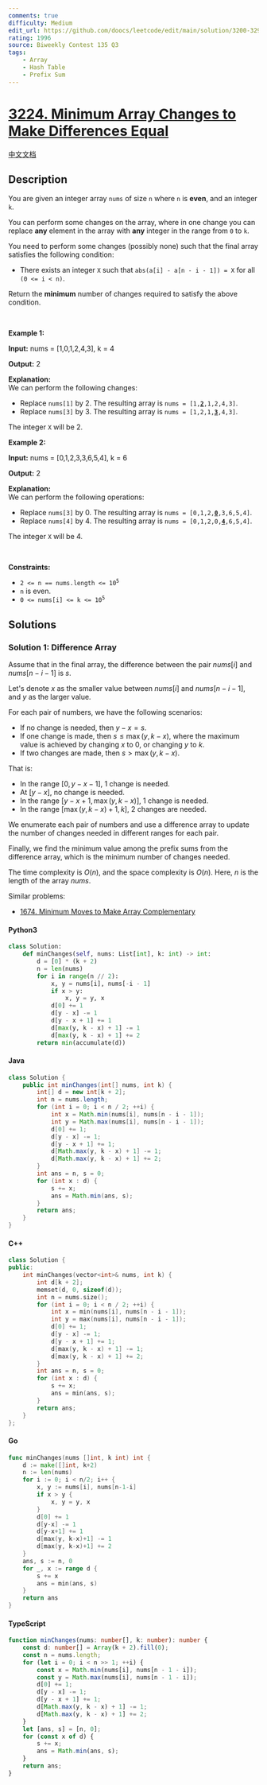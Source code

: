 ```yaml
---
comments: true
difficulty: Medium
edit_url: https://github.com/doocs/leetcode/edit/main/solution/3200-3299/3224.Minimum%20Array%20Changes%20to%20Make%20Differences%20Equal/README_EN.md
rating: 1996
source: Biweekly Contest 135 Q3
tags:
    - Array
    - Hash Table
    - Prefix Sum
---
```


<!-- problem:start -->

# [3224. Minimum Array Changes to Make Differences Equal](https://leetcode.com/problems/minimum-array-changes-to-make-differences-equal)

[中文文档](/solution/3200-3299/3224.Minimum%20Array%20Changes%20to%20Make%20Differences%20Equal/README.md)

## Description

<!-- description:start -->

<p>You are given an integer array <code>nums</code> of size <code>n</code> where <code>n</code> is <strong>even</strong>, and an integer <code>k</code>.</p>

<p>You can perform some changes on the array, where in one change you can replace <strong>any</strong> element in the array with <strong>any</strong> integer in the range from <code>0</code> to <code>k</code>.</p>

<p>You need to perform some changes (possibly none) such that the final array satisfies the following condition:</p>

<ul>
	<li>There exists an integer <code>X</code> such that <code>abs(a[i] - a[n - i - 1]) = X</code> for all <code>(0 &lt;= i &lt; n)</code>.</li>
</ul>

<p>Return the <strong>minimum</strong> number of changes required to satisfy the above condition.</p>

<p>&nbsp;</p>
<p><strong class="example">Example 1:</strong></p>

<div class="example-block">
<p><strong>Input:</strong> <span class="example-io">nums = [1,0,1,2,4,3], k = 4</span></p>

<p><strong>Output:</strong> <span class="example-io">2</span></p>

<p><strong>Explanation:</strong><br />
We can perform the following changes:</p>

<ul>
	<li>Replace <code>nums[1]</code> by 2. The resulting array is <code>nums = [1,<u><strong>2</strong></u>,1,2,4,3]</code>.</li>
	<li>Replace <code>nums[3]</code> by 3. The resulting array is <code>nums = [1,2,1,<u><strong>3</strong></u>,4,3]</code>.</li>
</ul>

<p>The integer <code>X</code> will be 2.</p>
</div>

<p><strong class="example">Example 2:</strong></p>

<div class="example-block">
<p><strong>Input:</strong> <span class="example-io">nums = [0,1,2,3,3,6,5,4], k = 6</span></p>

<p><strong>Output:</strong> <span class="example-io">2</span></p>

<p><strong>Explanation:</strong><br />
We can perform the following operations:</p>

<ul>
	<li>Replace <code>nums[3]</code> by 0. The resulting array is <code>nums = [0,1,2,<u><strong>0</strong></u>,3,6,5,4]</code>.</li>
	<li>Replace <code>nums[4]</code> by 4. The resulting array is <code>nums = [0,1,2,0,<strong><u>4</u></strong>,6,5,4]</code>.</li>
</ul>

<p>The integer <code>X</code> will be 4.</p>
</div>

<p>&nbsp;</p>
<p><strong>Constraints:</strong></p>

<ul>
	<li><code>2 &lt;= n == nums.length &lt;= 10<sup>5</sup></code></li>
	<li><code>n</code> is even.</li>
	<li><code>0 &lt;= nums[i] &lt;= k &lt;= 10<sup>5</sup></code></li>
</ul>

<!-- description:end -->

## Solutions

<!-- solution:start -->

### Solution 1: Difference Array

Assume that in the final array, the difference between the pair $\textit{nums}[i]$ and $\textit{nums}[n-i-1]$ is $s$.

Let's denote $x$ as the smaller value between $\textit{nums}[i]$ and $\textit{nums}[n-i-1]$, and $y$ as the larger value.

For each pair of numbers, we have the following scenarios:

-   If no change is needed, then $y - x = s$.
-   If one change is made, then $s \le \max(y, k - x)$, where the maximum value is achieved by changing $x$ to $0$, or changing $y$ to $k$.
-   If two changes are made, then $s > \max(y, k - x)$.

That is:

-   In the range $[0, y-x-1]$, $1$ change is needed.
-   At $[y-x]$, no change is needed.
-   In the range $[y-x+1, \max(y, k-x)]$, $1$ change is needed.
-   In the range $[\max(y, k-x)+1, k]$, $2$ changes are needed.

We enumerate each pair of numbers and use a difference array to update the number of changes needed in different ranges for each pair.

Finally, we find the minimum value among the prefix sums from the difference array, which is the minimum number of changes needed.

The time complexity is $O(n)$, and the space complexity is $O(n)$. Here, $n$ is the length of the array $\textit{nums}$.

Similar problems:

-   [1674. Minimum Moves to Make Array Complementary](https://github.com/doocs/leetcode/tree/main/solution/1600-1699/1674.Minimum%20Moves%20to%20Make%20Array%20Complementary/README_EN.md)

<!-- tabs:start -->

#### Python3

```python
class Solution:
    def minChanges(self, nums: List[int], k: int) -> int:
        d = [0] * (k + 2)
        n = len(nums)
        for i in range(n // 2):
            x, y = nums[i], nums[-i - 1]
            if x > y:
                x, y = y, x
            d[0] += 1
            d[y - x] -= 1
            d[y - x + 1] += 1
            d[max(y, k - x) + 1] -= 1
            d[max(y, k - x) + 1] += 2
        return min(accumulate(d))
```

#### Java

```java
class Solution {
    public int minChanges(int[] nums, int k) {
        int[] d = new int[k + 2];
        int n = nums.length;
        for (int i = 0; i < n / 2; ++i) {
            int x = Math.min(nums[i], nums[n - i - 1]);
            int y = Math.max(nums[i], nums[n - i - 1]);
            d[0] += 1;
            d[y - x] -= 1;
            d[y - x + 1] += 1;
            d[Math.max(y, k - x) + 1] -= 1;
            d[Math.max(y, k - x) + 1] += 2;
        }
        int ans = n, s = 0;
        for (int x : d) {
            s += x;
            ans = Math.min(ans, s);
        }
        return ans;
    }
}
```

#### C++

```cpp
class Solution {
public:
    int minChanges(vector<int>& nums, int k) {
        int d[k + 2];
        memset(d, 0, sizeof(d));
        int n = nums.size();
        for (int i = 0; i < n / 2; ++i) {
            int x = min(nums[i], nums[n - i - 1]);
            int y = max(nums[i], nums[n - i - 1]);
            d[0] += 1;
            d[y - x] -= 1;
            d[y - x + 1] += 1;
            d[max(y, k - x) + 1] -= 1;
            d[max(y, k - x) + 1] += 2;
        }
        int ans = n, s = 0;
        for (int x : d) {
            s += x;
            ans = min(ans, s);
        }
        return ans;
    }
};
```

#### Go

```go
func minChanges(nums []int, k int) int {
	d := make([]int, k+2)
	n := len(nums)
	for i := 0; i < n/2; i++ {
		x, y := nums[i], nums[n-1-i]
		if x > y {
			x, y = y, x
		}
		d[0] += 1
		d[y-x] -= 1
		d[y-x+1] += 1
		d[max(y, k-x)+1] -= 1
		d[max(y, k-x)+1] += 2
	}
	ans, s := n, 0
	for _, x := range d {
		s += x
		ans = min(ans, s)
	}
	return ans
}
```

#### TypeScript

```ts
function minChanges(nums: number[], k: number): number {
    const d: number[] = Array(k + 2).fill(0);
    const n = nums.length;
    for (let i = 0; i < n >> 1; ++i) {
        const x = Math.min(nums[i], nums[n - 1 - i]);
        const y = Math.max(nums[i], nums[n - 1 - i]);
        d[0] += 1;
        d[y - x] -= 1;
        d[y - x + 1] += 1;
        d[Math.max(y, k - x) + 1] -= 1;
        d[Math.max(y, k - x) + 1] += 2;
    }
    let [ans, s] = [n, 0];
    for (const x of d) {
        s += x;
        ans = Math.min(ans, s);
    }
    return ans;
}
```

<!-- tabs:end -->

<!-- solution:end -->

<!-- problem:end -->
